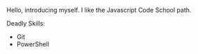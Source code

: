 Hello, introducing myself.
I like the Javascript Code School path.

Deadly Skills:

* Git
* PowerShell
